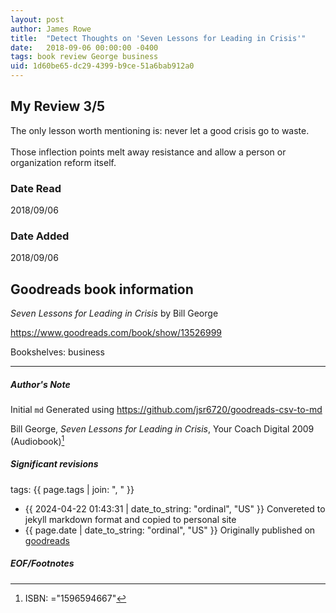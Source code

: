 ```yaml
---
layout: post
author: James Rowe
title:  "Detect Thoughts on 'Seven Lessons for Leading in Crisis'"
date:   2018-09-06 00:00:00 -0400
tags: book review George business
uid: 1d60be65-dc29-4399-b9ce-51a6bab912a0
---
```


<!-- highly dependent on how you personally use jekyll templates, and how you want this to show up -->
<!-- escape any jekyll keys with double brackets -->

## My Review 3/5

The only lesson worth mentioning is: never let a good crisis go to waste.<br/><br/>Those inflection points melt away resistance and allow a person or organization reform itself.

### Date Read
2018/09/06

### Date Added
2018/09/06

## Goodreads book information

*Seven Lessons for Leading in Crisis* by Bill  George

https://www.goodreads.com/book/show/13526999

Bookshelves: business

---

##### Author's Note

Initial `md` Generated using https://github.com/jsr6720/goodreads-csv-to-md

Bill  George, *Seven Lessons for Leading in Crisis*,  Your Coach Digital 2009 (Audiobook)[^1]

##### Significant revisions

tags: {{ page.tags | join: ", " }} <!-- todo move this somewhere -->

- {{ 2024-04-22 01:43:31 | date_to_string: "ordinal", "US" }} Convereted to jekyll markdown format and copied to personal site
- {{ page.date | date_to_string: "ordinal", "US" }} Originally published on [goodreads](https://www.goodreads.com)

##### EOF/Footnotes

[^1]: ISBN: ="1596594667"